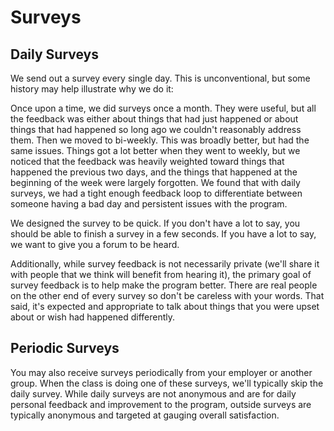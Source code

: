 # Surveys

## Daily Surveys

We send out a survey every single day. This is unconventional, but some history may help illustrate why we do it:

Once upon a time, we did surveys once a month. They were useful, but all the feedback was either about things that had just happened or about things that had happened so long ago we couldn't reasonably address them. Then we moved to bi-weekly. This was broadly better, but had the same issues. Things got a lot better when they went to weekly, but we noticed that the feedback was heavily weighted toward things that happened the previous two days, and the things that happened at the beginning of the week were largely forgotten. We found that with daily surveys, we had a tight enough feedback loop to differentiate between someone having a bad day and persistent issues with the program.

We designed the survey to be quick. If you don't have a lot to say, you should be able to finish a survey in a few seconds. If you have a lot to say, we want to give you a forum to be heard.

Additionally, while survey feedback is not necessarily private (we'll share it with people that we think will benefit from hearing it), the primary goal of survey feedback is to help make the program better. There are real people on the other end of every survey so don't be careless with your words. That said, it's expected and appropriate to talk about things that you were upset about or wish had happened differently.

## Periodic Surveys

You may also receive surveys periodically from your employer or another group. When the class is doing one of these surveys, we'll typically skip the daily survey. While daily surveys are not anonymous and are for daily personal feedback and improvement to the program, outside surveys are typically anonymous and targeted at gauging overall satisfaction.
